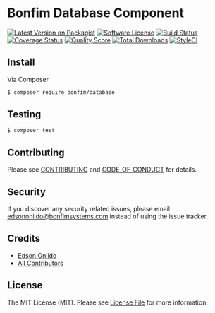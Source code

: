 # Bonfim Database Component

[![Latest Version on Packagist][ico-version]][link-packagist]
[![Software License][ico-license]](LICENSE.md)
[![Build Status][ico-travis]][link-travis]
[![Coverage Status][ico-scrutinizer]][link-scrutinizer]
[![Quality Score][ico-code-quality]][link-code-quality]
[![Total Downloads][ico-downloads]][link-downloads]
[![StyleCI][ico-styleci]][link-styleci]

## Install

Via Composer

``` bash
$ composer require bonfim/database
```

## Testing

``` bash
$ composer test
```

## Contributing

Please see [CONTRIBUTING](CONTRIBUTING.md) and [CODE_OF_CONDUCT](CODE_OF_CONDUCT.md) for details.

## Security

If you discover any security related issues, please email edsononildo@bonfimsystems.com instead of using the issue tracker.

## Credits

- [Edson Onildo][link-author]
- [All Contributors][link-contributors]

## License

The MIT License (MIT). Please see [License File](LICENSE.md) for more information.

[ico-version]: https://img.shields.io/packagist/v/bonfim/database.svg?style=flat-square
[ico-license]: https://img.shields.io/badge/license-MIT-brightgreen.svg?style=flat-square
[ico-travis]: https://img.shields.io/travis/BonfimSystems/Database/master.svg?style=flat-square
[ico-scrutinizer]: https://img.shields.io/scrutinizer/coverage/g/BonfimSystems/Database.svg?style=flat-square
[ico-code-quality]: https://img.shields.io/scrutinizer/g/BonfimSystems/Database.svg?style=flat-square
[ico-styleci]: https://styleci.io/repos/124445597/shield?branch=master
[ico-downloads]: https://img.shields.io/packagist/dt/bonfim/database.svg?style=flat-square

[link-packagist]: https://packagist.org/packages/bonfim/database
[link-travis]: https://travis-ci.org/BonfimSystems/Database
[link-scrutinizer]: https://scrutinizer-ci.com/g/BonfimSystems/Database/code-structure
[link-code-quality]: https://scrutinizer-ci.com/g/BonfimSystems/Database
[link-styleci]: https://styleci.io/repos/124445597
[link-downloads]: https://packagist.org/packages/bonfim/database
[link-author]: https://github.com/EdsonOnildoJR
[link-contributors]: ../../contributors
